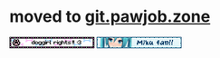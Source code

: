 # moved to [git.pawjob.zone](//git.pawjob.zone)
![DOGGIRLRIGHTS](https://github.com/jailbreakthetesla/jailbreakthetesla/blob/ec16d525b08c891d1cd18e9cbd7beae82abdf56a/dog.gif)
![MIKU](https://github.com/jailbreakthetesla/jailbreakthetesla/blob/ec16d525b08c891d1cd18e9cbd7beae82abdf56a/miku.gif)

